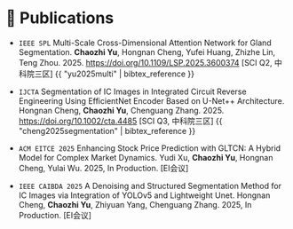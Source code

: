 # 📝 Publications 

<!-- My full paper list is shown at [my personal homepage](https://yuchaozhi.github.io). -->

<!-- #### 🌍Spatiotemporal Data Mining -->

- ``IEEE SPL`` Multi-Scale Cross-Dimensional Attention Network for Gland Segmentation. **Chaozhi Yu**, Hongnan Cheng, Yufei Huang, Zhizhe Lin, Teng Zhou. 2025. https://doi.org/10.1109/LSP.2025.3600374 [SCI Q2, 中科院三区] {{ "yu2025multi" | bibtex_reference }}

- ``IJCTA`` Segmentation of IC Images in Integrated Circuit Reverse Engineering Using EfficientNet Encoder Based on U-Net++ Architecture. Hongnan Cheng, **Chaozhi Yu**, Chenguang Zhang. 2025. https://doi.org/10.1002/cta.4485 [SCI Q3, 中科院三区] {{ "cheng2025segmentation" | bibtex_reference }}

- ``ACM EITCE 2025`` Enhancing Stock Price Prediction with GLTCN: A Hybrid Model for Complex Market Dynamics. Yudi Xu, **Chaozhi Yu**, Hongnan Cheng, Yulai Wu. 2025, In Production. [EI会议]

- ``IEEE CAIBDA 2025`` A Denoising and Structured Segmentation Method for IC Images via Integration of YOLOv5 and Lightweight Unet. Hongnan Cheng, **Chaozhi Yu**, Zhiyuan Yang, Chenguang Zhang. 2025, In Production. [EI会议]

<!-- #### 📚Image Processing -->


